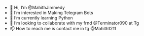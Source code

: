 - 👋 Hi, I’m @MahithJimmedy
- 👀 I’m interested in Making Telegram Bots
- 🌱 I’m currently learning Python
- 💞️ I’m looking to collaborate with my frnd @Terminator090 at Tg
- 📫 How to reach me is contact me in tg @Mahith1211

<!---
MahithJimmedy/MahithJimmedy is a ✨ special ✨ repository because its `README.md` (this file) appears on your GitHub profile.
You can click the Preview link to take a look at your changes.
--->
